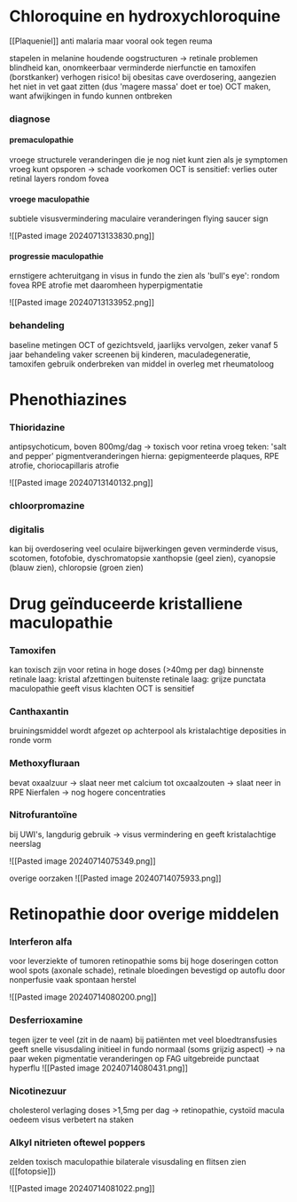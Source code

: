 # Chloroquine en hydroxychloroquine
[[Plaqueniel]]
anti malaria
maar vooral ook tegen reuma

stapelen in melanine houdende oogstructuren -> retinale problemen
blindheid kan, onomkeerbaar
verminderde nierfunctie en tamoxifen (borstkanker) verhogen risico!
bij obesitas cave overdosering, aangezien het niet in vet gaat zitten (dus 'magere massa' doet er toe)
OCT maken, want afwijkingen in fundo kunnen ontbreken

### diagnose
#### premaculopathie
vroege structurele veranderingen die je nog niet kunt zien
als je symptomen vroeg kunt opsporen -> schade voorkomen
OCT is sensitief: verlies outer retinal layers rondom fovea

#### vroege maculopathie
subtiele visusvermindering
maculaire veranderingen
flying saucer sign

![[Pasted image 20240713133830.png]]

#### progressie maculopathie
ernstigere achteruitgang in visus
in fundo the zien als 'bull's eye': rondom fovea RPE atrofie met daaromheen hyperpigmentatie

![[Pasted image 20240713133952.png]]

### behandeling
baseline metingen OCT of gezichtsveld, jaarlijks vervolgen, zeker vanaf 5 jaar behandeling
vaker screenen bij kinderen, maculadegeneratie, tamoxifen gebruik
onderbreken van middel in overleg met rheumatoloog

# Phenothiazines

### Thioridazine
antipsychoticum, boven 800mg/dag -> toxisch voor retina
vroeg teken: 'salt and pepper' pigmentveranderingen
hierna: gepigmenteerde plaques, RPE atrofie, choriocapillaris atrofie

![[Pasted image 20240713140132.png]]

### chloorpromazine

### digitalis
kan bij overdosering veel oculaire bijwerkingen geven
verminderde visus, scotomen, fotofobie, dyschromatopsie
xanthopsie (geel zien), cyanopsie (blauw zien), chloropsie (groen zien)

# Drug geïnduceerde kristalliene maculopathie

### Tamoxifen
kan toxisch zijn voor retina in hoge doses (>40mg per dag)
binnenste retinale laag: kristal afzettingen
buitenste retinale laag: grijze punctata
maculopathie geeft visus klachten
OCT is sensitief

### Canthaxantin
bruiningsmiddel
wordt afgezet op achterpool als kristalachtige deposities in ronde vorm

### Methoxyfluraan
bevat oxaalzuur -> slaat neer met calcium tot oxcaalzouten -> slaat neer in RPE
Nierfalen -> nog hogere concentraties

### Nitrofurantoïne
bij UWI's, langdurig gebruik -> visus vermindering en geeft kristalachtige neerslag

![[Pasted image 20240714075349.png]]

overige oorzaken
![[Pasted image 20240714075933.png]]

# Retinopathie door overige middelen

### Interferon alfa
voor leverziekte of tumoren
retinopathie soms bij hoge doseringen
cotton wool spots (axonale schade), retinale bloedingen
bevestigd op autoflu door nonperfusie
vaak spontaan herstel

![[Pasted image 20240714080200.png]]

### Desferrioxamine
tegen ijzer te veel (zit in de naam)
bij patiënten met veel bloedtransfusies
geeft snelle visusdaling
initieel in fundo normaal (soms grijzig aspect) -> na paar weken pigmentatie veranderingen
op FAG uitgebreide punctaat hyperflu
![[Pasted image 20240714080431.png]]

### Nicotinezuur
cholesterol verlaging
doses >1,5mg per dag -> retinopathie, cystoïd macula oedeem
visus verbetert na staken

### Alkyl nitrieten oftewel poppers
zelden toxisch maculopathie
bilaterale visusdaling en flitsen zien ([[fotopsie]])

![[Pasted image 20240714081022.png]]

